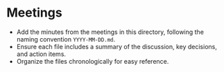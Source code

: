 # Meetings

- Add the minutes from the meetings in this directory, following the naming convention `YYYY-MM-DD.md`.
- Ensure each file includes a summary of the discussion, key decisions, and action items.
- Organize the files chronologically for easy reference.